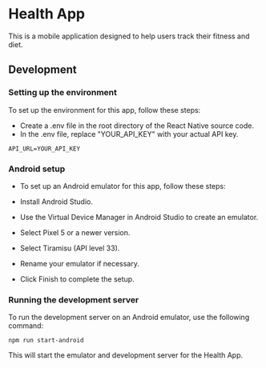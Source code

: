 # Health App

This is a mobile application designed to help users track their fitness and diet.

## Development

### Setting up the environment

To set up the environment for this app, follow these steps:

- Create a .env file in the root directory of the React Native source code.
- In the .env file, replace "YOUR_API_KEY" with your actual API key.

```properties
API_URL=YOUR_API_KEY
```

### Android setup

- To set up an Android emulator for this app, follow these steps:

- Install Android Studio.
- Use the Virtual Device Manager in Android Studio to create an emulator.
- Select Pixel 5 or a newer version.
- Select Tiramisu (API level 33).
- Rename your emulator if necessary.
- Click Finish to complete the setup.

### Running the development server

To run the development server on an Android emulator, use the following command:

```properties
npm run start-android
```

This will start the emulator and development server for the Health App.
